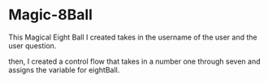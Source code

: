 # Magic-8Ball

This Magical Eight Ball I created takes in the username of the user and the user question.

then, I created a control flow that takes in a number one through seven and assigns the variable for eightBall.
